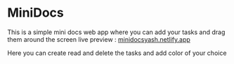 # MiniDocs

This is a simple mini docs web app where you can add your tasks and drag them around the screen
live preview : [minidocsyash.netlify.app](https://minidocsyash.netlify.app/)

Here you can create read and delete the tasks and add color of your choice
